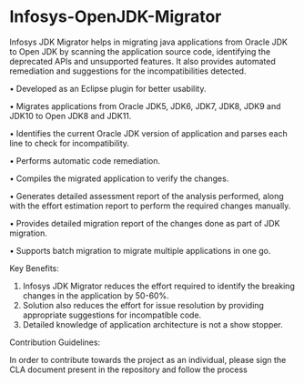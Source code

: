 # Infosys-OpenJDK-Migrator
Infosys JDK Migrator helps in migrating java applications from Oracle JDK to Open JDK by scanning the application source code, identifying the deprecated APIs and unsupported features. It also provides automated remediation and suggestions for the incompatibilities detected. 

• Developed as an Eclipse plugin for better usability.

• Migrates applications from Oracle JDK5, JDK6, JDK7, JDK8, JDK9 and JDK10 to Open JDK8 and JDK11.

• Identifies the current Oracle JDK version of application and parses each line to check for incompatibility.

• Performs automatic code remediation.

• Compiles the migrated application to verify the changes. 

• Generates detailed assessment report of the analysis performed, along with the effort estimation report to perform the required changes manually.

• Provides detailed migration report of the changes done as part of JDK migration.

• Supports batch migration to migrate multiple applications in one go.

Key Benefits:

1. Infosys JDK Migrator reduces the effort required to identify the breaking changes in the application by 50-60%. 
2. Solution also reduces the effort for issue resolution by providing appropriate suggestions for incompatible code.
3. Detailed knowledge of application architecture is not a show stopper.

Contribution Guidelines:

In order to contribute towards the project as an individual, please sign the CLA document present in the repository and follow the process
